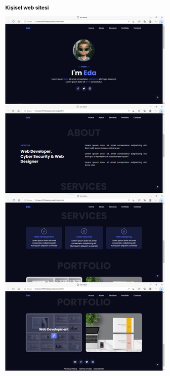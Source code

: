### Kişisel web sitesi
![](https://github.com/edadural/web-site/blob/main/img/1.png)
![](https://github.com/edadural/web-site/blob/main/img/2.png)
![](https://github.com/edadural/web-site/blob/main/img/3.png)
![](https://github.com/edadural/web-site/blob/main/img/4.png)
